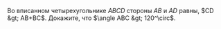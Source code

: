 Во вписанном четырехугольнике $ABCD$ стороны $AB$ и $AD$ равны, 
$CD &gt; AB+BC$. Докажите, что $\angle ABC &gt; 120^\circ$.